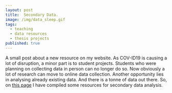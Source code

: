 ```yaml
---
layout: post
title:  Secondary Data.
image: /img/data_sleep.gif
tags:
  - teaching
  - data resources
  - thesis projects
published: true
---
```


A small post about a new resource on my website. As COV-ID19 is causing a lot of disruption, a minor part is to student projects. Students who were planning on collecting data in person can no longer do so. Now obviously a lot of research can move to online data collection. Another opportunity lies in analysing already existing data. And there is a tonne of data out there. So, on [this page](https://tvpollet.github.io/secondary_data_sources) I have compiled some resources for secondary data analysis.

